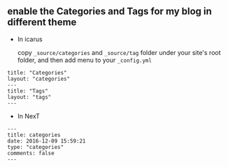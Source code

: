 ## enable the Categories and Tags for my blog in different theme

- In icarus

  copy `_source/categories` and `_source/tag` folder under your site's root folder, and then add menu to your `_config.yml`
 ```
 title: "Categories"
 layout: "categories"
 ---
title: "Tags"
layout: "tags"
---
 ```

- In NexT

```
---
title: categories
date: 2016-12-09 15:59:21
type: "categories"
comments: false
---
```